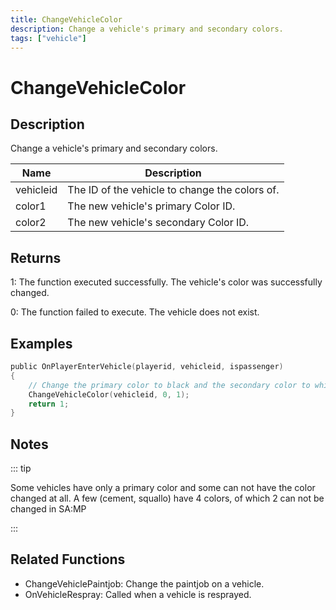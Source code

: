 ```yaml
---
title: ChangeVehicleColor
description: Change a vehicle's primary and secondary colors.
tags: ["vehicle"]
---
```


# ChangeVehicleColor

<TagLinks />

## Description

Change a vehicle's primary and secondary colors.

| Name      | Description                                    |
| --------- | ---------------------------------------------- |
| vehicleid | The ID of the vehicle to change the colors of. |
| color1    | The new vehicle's primary Color ID.            |
| color2    | The new vehicle's secondary Color ID.          |

## Returns

1: The function executed successfully. The vehicle's color was successfully changed.

0: The function failed to execute. The vehicle does not exist.

## Examples

```c
public OnPlayerEnterVehicle(playerid, vehicleid, ispassenger)
{
    // Change the primary color to black and the secondary color to white
    ChangeVehicleColor(vehicleid, 0, 1);
    return 1;
}
```

## Notes

::: tip

Some vehicles have only a primary color and some can not have the color changed at all. A few (cement, squallo) have 4 colors, of which 2 can not be changed in SA:MP

:::

## Related Functions

- ChangeVehiclePaintjob: Change the paintjob on a vehicle.
- OnVehicleRespray: Called when a vehicle is resprayed.
